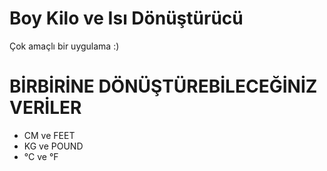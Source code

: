 # Boy Kilo ve Isı Dönüştürücü
Çok amaçlı bir uygulama :)
# BİRBİRİNE DÖNÜŞTÜREBİLECEĞİNİZ VERİLER
- CM ve FEET
- KG ve POUND
- °C ve °F
